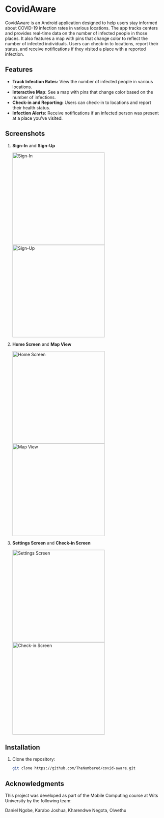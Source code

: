 # CovidAware

CovidAware is an Android application designed to help users stay informed about COVID-19 infection rates in various locations. The app tracks centers and provides real-time data on the number of infected people in those places. It also features a map with pins that change color to reflect the number of infected individuals. Users can check-in to locations, report their status, and receive notifications if they visited a place with a reported infection.

## Features

- **Track Infection Rates:** View the number of infected people in various locations.
- **Interactive Map:** See a map with pins that change color based on the number of infections.
- **Check-in and Reporting:** Users can check-in to locations and report their health status.
- **Infection Alerts:** Receive notifications if an infected person was present at a place you've visited.

## Screenshots

1. **Sign-In** and **Sign-Up**

   <img src="images/sign-in.jpg" alt="Sign-In" width="300"/> <img src="images/sign-up.jpg" alt="Sign-Up" width="300"/>

2. **Home Screen** and **Map View**

   <img src="images/home.jpg" alt="Home Screen" width="300"/> <img src="images/map.jpg" alt="Map View" width="300"/>

3. **Settings Screen** and **Check-in Screen**

   <img src="images/setting.jpg" alt="Settings Screen" width="300"/> <img src="images/checkin.jpg" alt="Check-in Screen" width="300"/>

## Installation

1. Clone the repository:
   ```bash
   git clone https://github.com/TheNumbered/covid-aware.git


## Acknowledgments
This project was developed as part of the Mobile Computing course at Wits University by the following team:

Daniel Ngobe,
Karabo Joshua,
Kharendwe Negota,
Olwethu
